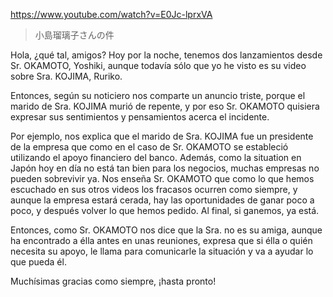 https://www.youtube.com/watch?v=E0Jc-lprxVA

> 小島瑠璃子さんの件

Hola, ¿qué tal, amigos? Hoy por la noche, tenemos dos lanzamientos desde Sr. OKAMOTO, Yoshiki, aunque todavía sólo que yo he visto es su video sobre Sra. KOJIMA, Ruriko.

Entonces, según su noticiero nos comparte un anuncio triste, porque el marido de Sra. KOJIMA murió de repente, y por eso Sr. OKAMOTO quisiera expresar sus sentimientos y pensamientos acerca el incidente. 

Por ejemplo, nos explica que el marido de Sra. KOJIMA fue un presidente de la empresa que como en el caso de Sr. OKAMOTO se estableció utilizando el apoyo financiero del banco. Además, como la situation en Japón hoy en día no está tan bien para los negocios, muchas empresas no pueden sobrevivir ya. Nos enseña Sr. OKAMOTO que como lo que hemos escuchado en sus otros videos los fracasos ocurren como siempre, y aunque la empresa estará cerada, hay las oportunidades de ganar poco a poco, y después volver lo que hemos pedido. Al final, si ganemos, ya está. 

Entonces, como Sr. OKAMOTO nos dice que la Sra. no es su amiga, aunque ha encontrado a élla antes en unas reuniones, expresa que si élla o quién necesita su apoyo, le llama para comunicarle la situación y va a ayudar lo que pueda él.

Muchísimas gracias como siempre, ¡hasta pronto!
